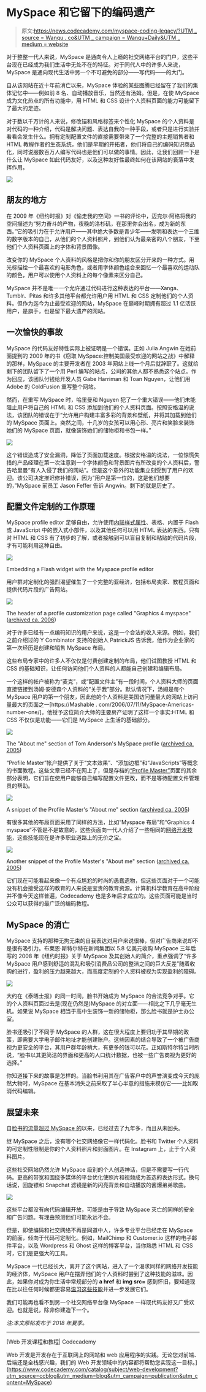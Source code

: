 # MySpace 和它留下的编码遗产

> 原文:[https://news.codecademy.com/myspace-coding-legacy/?UTM _ source = Wanqu . co&UTM _ campaign = Wanqu+Daily&UTM _ medium = website](https://news.codecademy.com/myspace-coding-legacy/?utm_source=wanqu.co&utm_campaign=Wanqu+Daily&utm_medium=website)

对于整整一代人来说，MySpace 是通向令人上瘾的社交网络平台的门户，这些平台现在已经成为我们生活中无处不在的特征。对于同代人中的许多人来说，MySpace 是通向现代生活中另一个不可避免的部分——写代码——的大门。

自从该网站在近十年前消亡以来，MySpace 体验的某些图腾已经留在了我们的集体记忆中——例如前 8 名、自动播放音乐，当然还有汤姆。但是，在使 MySpace 成为文化热点的所有功能中，用 HTML 和 CSS 设计个人资料页面的能力可能留下了最大的足迹。

对于数以千万计的人来说，修改锚和风格标签来个性化 MySpace 的个人资料是对代码的一种介绍，代码是解决问题、表达自我的一种手段，或者只是进行实验并看看会发生什么。拥有定制配置文件的直接需要带来了一个完整的主题销售者和 HTML 教程作者的生态系统，他们是早期的开拓者，他们将自己的编码知识商品化，同时说服数百万人编写代码也是他们可以做的事情。因此，让我们回顾一下是什么让 MySpace 如此代码友好，以及这种友好性最终如何在该网站的衰落中发挥作用。

![](../Images/da0f1900eb32a96cb4a0bb1a196bc6d3.png)

## 朋友的地方

在 2009 年《纽约时报》对《偷走我的空间》一书的评论中，迈克尔·阿格将我的空间描述为“努力奋斗的产物，夜晚的洛杉矶，在那里你会出名，成为新的东西。”它的吸引力在于允许用户——其中绝大多数是青少年——发明和表达一个三维的数字版本的自己，从他们的个人资料照片，到他们认为最亲密的八个朋友，下至他们个人资料页面上的字体和背景图像。

改变你的 MySpace 个人资料的风格是把你和你的朋友区分开来的一种方式。用光标描绘一个最喜欢的电影角色，或者用字体颜色组合来回忆一个最喜欢的运动队的颜色，用户可以使用个人资料上的每个像素来区分自己。

MySpace 并不是唯一一个允许通过代码进行这种表达的平台——Xanga、Tumblr、Pitas 和许多其他平台都允许用户用 HTML 和 CSS 定制他们的个人资料。但作为迄今为止最受欢迎的网站，MySpace 在巅峰时期拥有超过 1.1 亿活跃用户，是旗手，也是留下最大遗产的网站。

## 一次愉快的事故

MySpace 的代码友好特性实际上被证明是一个错误。正如 Julia Angwin 在她前面提到的 2009 年的书《窃取 MySpace:控制美国最受欢迎的网站之战》中解释的那样，MySpace 的主要开发者在 2003 年网站上线一个月后就辞职了。这就给剩下的团队留下了一个用 Perl 编写的站点，公司的其他人都不熟悉这个站点。作为回应，该团队付钱给开发人员 Gabe Harriman 和 Toan Nguyen，让他们用 Adobe 的 ColdFusion 重写整个网站。

然而，在重写 MySpace 时，哈里曼和 Nguyen 犯了一个重大错误——他们未能阻止用户将自己的 HTML 和 CSS 添加到他们的个人资料页面。按照安格温的说法，该团队的错误在于“允许用户构建丰富多彩的背景和壁纸，并将其加载到他们的 MySpace 页面上。突然之间，十几岁的女孩可以用心形、亮片和笑脸来装饰她们的 MySpace 页面，就像装饰她们的储物柜和书包一样。”

![](../Images/9ca562fe79af757c899d914fd279e12a.png)

这个错误造成了安全漏洞，降低了页面加载速度。根据安格温的说法，一位惊慌失措的产品经理在第一次注意到一个字体颜色和背景图片有所改变的个人资料后，警告哈里曼“有人入侵了我们的网站”。但是这个意外的功能集立刻受到了用户的欢迎。该公司决定推迟修补错误，因为“用户是第一位的，这是他们想要的，”MySpace 前员工 Jason Feffer 告诉 Angwin。剩下的就是历史了。

## 配置文件定制的工作原理

MySpace profile editor 足够自由，允许使用[内联样式属性](https://www.codecademy.com/article/html-inline-styles?utm_source=ccblog&utm_medium=blog&utm_campaign=publication&utm_content=MySpace)、表格、内置于 Flash 或 JavaScript 中的嵌入式小部件，以及其他任何可以用 HTML 表达的东西。只有对 HTML 和 CSS 有了初步的了解，或者接触到可以盲目复制和粘贴的代码片段，才有可能利用这种自由。

![](../Images/c6ee89c6d7d9841015ad72e8fdaf6a9e.png)

Embedding a Flash widget with the Myspace profile editor



用户群对定制化的强烈渴望催生了一个完整的亚经济，包括布局卖家、教程页面和提供代码片段的广告网站。

![](../Images/53be7b706661c1dcef0049d07239a838.png)

The header of a profile customization page called "Graphics 4 myspace" ([archived ca. 2006](https://web.archive.org/web/20190318093525/https://web.archive.org/web/20060426230312/http://www.myspace.com:80/index.cfm?fuseaction=user.viewProfile&friendID=2617807&Mytoken=20040716055953))



对于许多已经有一点编码知识的用户来说，这是一个合法的收入来源。例如，我们之前介绍过的 Y Combinator 支持的创始人 PatrickJS 告诉我，他作为企业家的第一次经历是创建和销售 MySpace 布局。

这些布局专家中的许多人不仅仅是付费创建定制的布局，他们试图教授 HTML 和 CSS 的基础知识，让任何访问他们个人资料的人都能自己创建和编辑布局。

一个这样的帐户被称为“麦克”，或“配置文件主”有一段时间，个人资料大师的页面直接链接到汤姆·安德森个人资料的“关于我”部分。默认情况下，汤姆是每个 MySpace 用户的第一个朋友，因此他的个人资料是美国访问量最大的网站上访问量最大的页面之一[https://Mashable . com/2006/07/11/MySpace-Americas-number-one/]。他授予这位简介大师的主要房产证明了这样一个事实:HTML 和 CSS 不仅仅是功能——它们是 MySpace 上生活的基础部分。

![](../Images/38780305dc39194370c3fe1963caa7e5.png)

The "About me" section of Tom Anderson's MySpace profile ([archived ca. 2005](https://web.archive.org/web/20190318093525/https://web.archive.org/web/20050406102156/https://myspace.com/tom))



“Profile Master”帐户提供了关于“文本效果”、“添加边框”和“JavaScripts”等概念的书面教程。这些文章已经不在网上了，但是存档的[“Profile Master”](https://web.archive.org/web/20050411082526/http://www.myspace.com:80/index.cfm?fuseaction=user.viewprofile&friendid=812799)页面的其余部分表明，它们旨在使用户能够自己编写配置文件更改，而不是等待配置文件管理员的帮助。

![](../Images/bb753f2396b29566ee6a9580144cb121.png)

A snippet of the Profile Master's "About me" section ([archived ca. 2005](https://web.archive.org/web/20190318093525/https://web.archive.org/web/20050411082526/http://www.myspace.com:80/index.cfm?fuseaction=user.viewprofile&friendid=812799))



有很多其他的布局页面采用了同样的方法，比如“Myspace 布局”和“Graphics 4 myspace”不管是不是故意的，这些页面向一代人介绍了一些相同的[网络开发技能](https://www.codecademy.com/catalog/subject/web-development?utm_source=ccblog&utm_medium=blog&utm_campaign=publication&utm_content=MySpace)，这些技能现在是许多职业道路上的无价之宝。

![](../Images/ca3c29422ca86943263c68ecf610b924.png)

Another snippet of the Profile Master's "About me" section ([archived ca. 2005](https://web.archive.org/web/20190318093525/https://web.archive.org/web/20050411082526/http://www.myspace.com:80/index.cfm?fuseaction=user.viewprofile&friendid=812799))



它们现在可能看起来像一个有点尴尬的时尚的愚蠢遗物，但这些页面对于一个可能没有机会接受这样的教育的人来说是宝贵的教育资源。计算机科学教育在高中阶段并不像今天这样普遍，Codecademy 也是多年后才成立的。这些页面可能是当时公众可以获得的最广泛的编码教程。

## MySpace 的消亡

MySpace 支持的那种无拘无束的自我表达对用户来说很棒，但对广告商来说却不是很有吸引力。布莱恩·斯特尔特在新闻集团以 5.8 亿美元收购 MySpace 三年后写的 2008 年《纽约时报》关于 MySpace 及其创始人的简介，重点强调了“许多 MySpace 用户感到舒适的混乱和吸引消费品公司的整洁之间的巨大反差”随着收购的进行，盈利的压力越来越大，而高度定制的个人资料被视为实现盈利的障碍。

![](../Images/937410ce3e404634183c4e49ebd6fa23.png)

大约在《泰晤士报》的同一时间，脸书开始成为 MySpace 的合法竞争对手。它的个人资料页面过去是(现在仍然是)MySpace 的对立面——相比之下几乎毫无生机。如果说 MySpace 相当于高中生装饰一新的储物柜，那么脸书就是护士办公室。

脸书还吸引了不同于 MySpace 的人群，这在很大程度上要归功于其早期的政策，即需要大学电子邮件地址才能创建账户。这些因素的结合导致了一个被广告商视为更安全的平台，其用户群年龄稍大，有更多的钱可以花。正如斯特尔特当时所说，“脸书以其更简洁的界面和更高的人口统计数据，也被一些广告商视为更好的选择。”

你知道接下来的故事是怎样的。当脸书利用其在广告客户中的声誉演变成今天的庞然大物时，MySpace 在基本消失之前采取了半心半意的措施来模仿它——比如取消代码编辑。

## 展望未来

自[脸书的流量超过 MySpace 的](https://www.pcworld.com/article/166794/Facebook_Overtakes_MySpace_in_US.html)以来，已经过去了九年多，而且从未回头。

继 MySpace 之后，没有哪个社交网络像它一样代码化。脸书和 Twitter 个人资料的可定制性限制是你的个人资料照片和封面图片。在 Instagram 上，止于个人资料图片。

这些社交网站仍然允许 MySpace 级别的个人创造神话，但是不需要写一行代码。更高的带宽和围绕多媒体的平台优化使照片和视频成为首选的表达形式。换句话说，回旋镖和 Snapchat 滤镜是新的闪亮背景和自动播放的酱爆弟弟歌曲。

![](../Images/550d1eaef219373843b461d4fe54cbf9.png)

这些平台都没有向代码编辑开放，可能是由于导致 MySpace 灭亡的同样的安全和广告问题。有理由预测他们可能永远不会。

但是，即使编码和社交网络不再是同道中人，许多专业平台已经走在 MySpace 的前面，倾向于代码可定制化。例如，MailChimp 和 Customer.io 这样的电子邮件平台，以及 Wordpress 和 Ghost 这样的博客平台，当你熟悉 HTML 和 CSS 时，它们是更强大的工具。

MySpace 一代已经长大，离开了这个网站，进入了一个渴求同样的网络开发技能的经济体，MySpace 用户在摆弄他们的个人资料时尝到了这种技能的滋味。因此，如果你对成为你生活中常规部分的 **a href** 和 **img src=** 感到怀旧，要知道现在比以往任何时候都更容易[温习这些技能](https://www.codecademy.com/catalog/language/html-css?utm_source=ccblog&utm_medium=blog&utm_campaign=publication&utm_content=MySpace)并进一步发展它们。

我们可能再也看不到另一个社交网络平台像 MySpace 一样既代码友好又广受欢迎。也就是说，除非你建造下一个。

*注:本文原帖发布于 2018 年夏季。*

* * *

 [Web 开发课程和教程| Codecademy

Web 开发是开发存在于互联网上的网站和 web 应用程序的实践。无论您对前端、后端还是全栈感兴趣，我们的 Web 开发领域中的内容都将帮助您实现这一目标。](https://www.codecademy.com/catalog/subject/web-development?utm_source=ccblog&utm_medium=blog&utm_campaign=publication&utm_content=MySpace) 